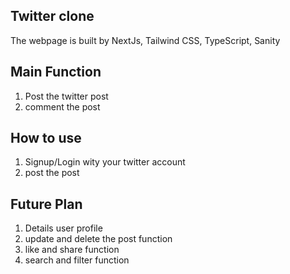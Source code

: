 ## Twitter clone
The webpage is built by NextJs, Tailwind CSS, TypeScript, Sanity

## Main Function
1) Post the twitter post
2) comment the post

## How to use
1) Signup/Login wity your twitter account
2) post the post




## Future Plan
1) Details user profile
2) update and delete the post function
3) like and share function
4) search and filter function
